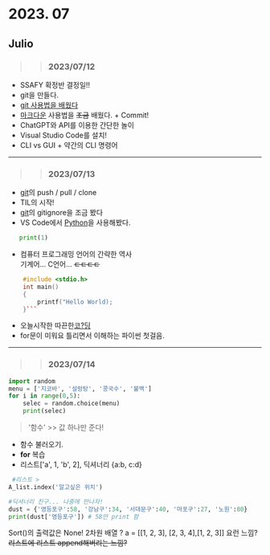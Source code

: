# 2023. 07 
## Julio

>> ### 2023/07/12 
- SSAFY 확정반 결정일!!
- git을 만들다.
- [git 사용법을 배웠다](git.md)
- [마크다운](mkdw.md) 사용법을 ~~조금~~ 배웠다. + Commit!
- ChatGPT와 API를 이용한 간단한 놀이
- Visual Studio Code를 설치!
- CLI vs GUI + 약간의 CLI 명령어
---
> >### 2023/07/13
- [git](git.md)의 push / pull / clone 
- TIL의 시작!
- [git](git.md)의  gitignore을 조금 봤다
- VS Code에서 [Python](python.md)을 사용해봤다.
 ``` Python
    print(1)
 ```
- 컴퓨터 프로그래밍 언어의 간략한 역사<br>
      기계어... C언어...
~~ㄷㄷㄷㄷ~~
```cpp
    #include <stdio.h>
    int main()
    {
        printf("Hello World);
    }```
```
- 오늘시작한 따끈한[코?딩](my_code_julio.md)
- for문이 미워요 틀리면서 이해하는 파이썬 첫걸음.
- ---
>>### 2023/07/14
```python
import random
menu = ['지코바', '설렁탕', '콩국수', '불백']
for i in range(0,5):
    selec = random.choice(menu)
    print(selec)
```
>'함수' >> 값 하나만 준다!
- 함수 불러오기.
- **for** 복습
- 리스트['a', 1, 'b', 2], 딕셔너리 {a:b, c:d}
```python
 #리스트 >
A_list.index('알고싶은 위치')

#딕셔너리 친구... 나중에 만나자!
dust = {'영등포구':58, '강남구':34, '서대문구':40, '마포구':27, '노원':80}
print(dust['영등포구']) # 58만 print 함
```
Sort()의 출력값은 None!
2차원 배열 ? a = [[1, 2, 3], [2, 3, 4],[1, 2, 3]] 요런 느낌?
~~리스트에 리스트 append해버리는 느낌?~~

